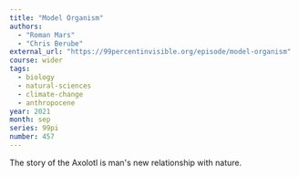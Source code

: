 ```yaml
---
title: "Model Organism"
authors:
  - "Roman Mars"
  - "Chris Berube"
external_url: "https://99percentinvisible.org/episode/model-organism"
course: wider
tags:
  - biology
  - natural-sciences
  - climate-change
  - anthropocene
year: 2021
month: sep
series: 99pi
number: 457
---
```


The story of the Axolotl is man's new relationship with nature.
